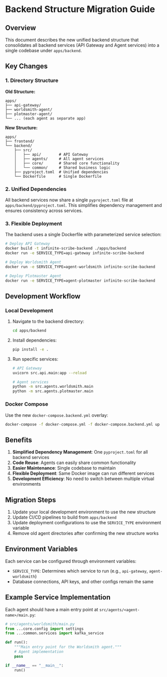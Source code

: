 # Backend Structure Migration Guide

## Overview

This document describes the new unified backend structure that consolidates all backend services (API Gateway and Agent services) into a single codebase under `apps/backend`.

## Key Changes

### 1. Directory Structure

**Old Structure:**
```
apps/
├── api-gateway/
├── worldsmith-agent/
├── plotmaster-agent/
└── ... (each agent as separate app)
```

**New Structure:**
```
apps/
├── frontend/
└── backend/
    ├── src/
    │   ├── api/        # API Gateway
    │   ├── agents/     # All agent services
    │   ├── core/       # Shared core functionality
    │   └── common/     # Shared business logic
    ├── pyproject.toml  # Unified dependencies
    └── Dockerfile      # Single Dockerfile
```

### 2. Unified Dependencies

All backend services now share a single `pyproject.toml` file at `apps/backend/pyproject.toml`. This simplifies dependency management and ensures consistency across services.

### 3. Flexible Deployment

The backend uses a single Dockerfile with parameterized service selection:

```bash
# Deploy API Gateway
docker build -t infinite-scribe-backend ./apps/backend
docker run -e SERVICE_TYPE=api-gateway infinite-scribe-backend

# Deploy Worldsmith Agent
docker run -e SERVICE_TYPE=agent-worldsmith infinite-scribe-backend

# Deploy Plotmaster Agent
docker run -e SERVICE_TYPE=agent-plotmaster infinite-scribe-backend
```

## Development Workflow

### Local Development

1. Navigate to the backend directory:
   ```bash
   cd apps/backend
   ```

2. Install dependencies:
   ```bash
   pip install -e .
   ```

3. Run specific services:
   ```bash
   # API Gateway
   uvicorn src.api.main:app --reload
   
   # Agent services
   python -m src.agents.worldsmith.main
   python -m src.agents.plotmaster.main
   ```

### Docker Compose

Use the new `docker-compose.backend.yml` overlay:

```bash
docker-compose -f docker-compose.yml -f docker-compose.backend.yml up
```

## Benefits

1. **Simplified Dependency Management**: One `pyproject.toml` for all backend services
2. **Code Reuse**: Agents can easily share common functionality
3. **Easier Maintenance**: Single codebase to maintain
4. **Flexible Deployment**: Same Docker image can run different services
5. **Development Efficiency**: No need to switch between multiple virtual environments

## Migration Steps

1. Update your local development environment to use the new structure
2. Update CI/CD pipelines to build from `apps/backend`
3. Update deployment configurations to use the `SERVICE_TYPE` environment variable
4. Remove old agent directories after confirming the new structure works

## Environment Variables

Each service can be configured through environment variables:

- `SERVICE_TYPE`: Determines which service to run (e.g., `api-gateway`, `agent-worldsmith`)
- Database connections, API keys, and other configs remain the same

## Example Service Implementation

Each agent should have a main entry point at `src/agents/<agent-name>/main.py`:

```python
# src/agents/worldsmith/main.py
from ...core.config import settings
from ...common.services import kafka_service

def run():
    """Main entry point for the Worldsmith agent."""
    # Agent implementation
    pass

if __name__ == "__main__":
    run()
```